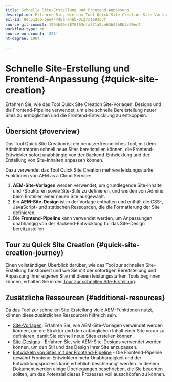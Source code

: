 ```yaml
---
title: Schnelle Site-Erstellung und Frontend-Anpassung
description: Erfahren Sie, wie das Tool Quick Site Creation Site-Vorlagen, Designs und die Frontend-Pipeline verwendet, um eine schnelle Bereitstellung neuer Sites zu ermöglichen und die Frontend-Entwicklung zu entkoppeln.
exl-id: 9ec5126b-bee4-445a-a4bb-0c27c1a93d3f
source-git-commit: 1994b90e3876f03efa571a9ce65b9fb8b3c90ec4
workflow-type: ht
source-wordcount: '325'
ht-degree: 100%

---
```


# Schnelle Site-Erstellung und Frontend-Anpassung {#quick-site-creation}

Erfahren Sie, wie das Tool Quick Site Creation Site-Vorlagen, Designs und die Frontend-Pipeline verwendet, um eine schnelle Bereitstellung neuer Sites zu ermöglichen und die Frontend-Entwicklung zu entkoppeln.

## Übersicht {#overview}

Das Tool Quick Site Creation ist ein benutzerfreundliches Tool, mit dem Administratoren schnell neue Sites bereitstellen können, die Frontend-Entwickler sofort unabhängig von der Backend-Entwicklung und der Erstellung von Site-Inhalten anpassen können.

Dazu verwendet das Tool Quick Site Creation mehrere leistungsstarke Funktionen von AEM as a Cloud Service:

1. **AEM-Site-Vorlagen** werden verwendet, um grundlegende Site-Inhalte und -Strukturen sowie Site-Stile zu definieren, und werden von Admins beim Erstellen einer neuen Site ausgewählt.
1. Ein **AEM-Site-Design** ist in der Vorlage enthalten und enthält die CSS-, JavaScript- und statischen Ressourcen, die die Formatierung der Site definieren.
1. Die **Frontend-Pipeline** kann verwendet werden, um Anpassungen unabhängig von der Backend-Entwicklung für das Site-Design bereitzustellen.

## Tour zu Quick Site Creation {#quick-site-creation-journey}

Einen vollständigen Überblick darüber, wie das Tool zur schnellen Site-Erstellung funktioniert und wie Sie mit der sofortigen Bereitstellung und Anpassung Ihrer eigenen Site mit diesen leistungsstarken Tools beginnen können, erhalten Sie in der [Tour zur schnellen Site-Erstellung](/help/journey-sites/quick-site/overview.md).

## Zusätzliche Ressourcen {#additional-resources}

Da das Tool zur schnellen Site-Erstellung viele AEM-Funktionen nutzt, können diese zusätzlichen Ressourcen hilfreich sein.

* [Site-Vorlagen](/help/sites-cloud/administering/site-creation/site-templates.md): Erfahren Sie, wie AEM-Site-Vorlagen verwendet werden können, um die Struktur und den anfänglichen Inhalt einer Site vorab zu definieren, damit Sie schnell neue Sites erstellen können.
* [Site-Designs](/help/sites-cloud/administering/site-creation/site-themes.md) - Erfahren Sie, wie AEM-Site-Designs verwendet werden können, um den Stil und das Design Ihrer Site anzupassen.
* [Entwickeln von Sites mit der Frontend-Pipeline](/help/implementing/developing/introduction/developing-with-front-end-pipelines.md) - Die Frontend-Pipeline gewährt Frontend-Entwicklern mehr Unabhängigkeit und der Entwicklungsprozess kann erheblich beschleunigt werden. In diesem Dokument werden einige Überlegungen beschrieben, die Sie beachten sollten, um das Potenzial dieses Prozesses voll ausschöpfen zu können.
